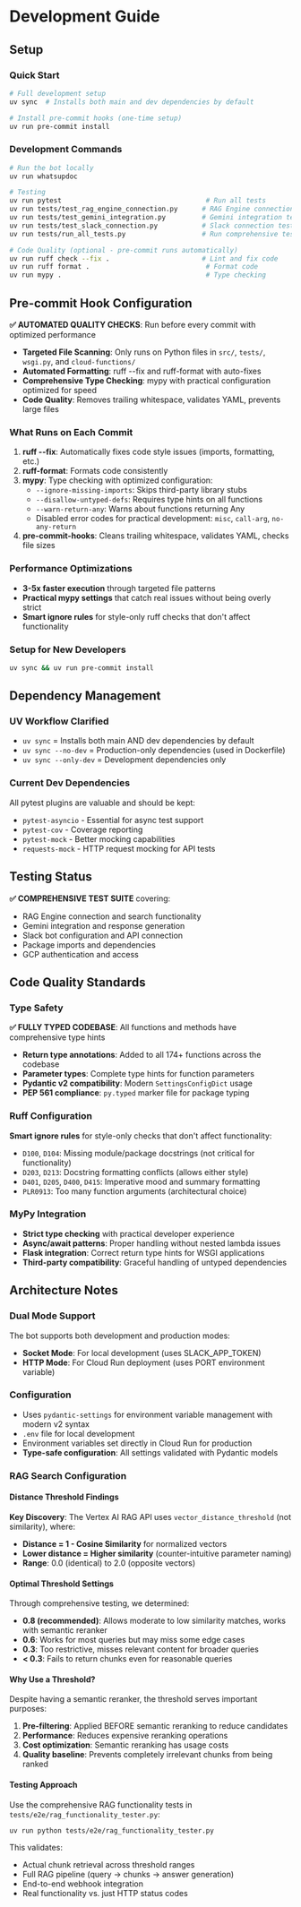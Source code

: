 # Development Guide

## Setup

### Quick Start
```bash
# Full development setup
uv sync  # Installs both main and dev dependencies by default

# Install pre-commit hooks (one-time setup)
uv run pre-commit install
```

### Development Commands
```bash
# Run the bot locally
uv run whatsupdoc

# Testing
uv run pytest                                    # Run all tests
uv run tests/test_rag_engine_connection.py      # RAG Engine connection test
uv run tests/test_gemini_integration.py         # Gemini integration test
uv run tests/test_slack_connection.py           # Slack connection test
uv run tests/run_all_tests.py                   # Run comprehensive test suite

# Code Quality (optional - pre-commit runs automatically)
uv run ruff check --fix .                       # Lint and fix code
uv run ruff format .                             # Format code
uv run mypy .                                    # Type checking
```

## Pre-commit Hook Configuration

**✅ AUTOMATED QUALITY CHECKS**: Run before every commit with optimized performance
- **Targeted File Scanning**: Only runs on Python files in `src/`, `tests/`, `wsgi.py`, and `cloud-functions/`
- **Automated Formatting**: ruff --fix and ruff-format with auto-fixes
- **Comprehensive Type Checking**: mypy with practical configuration optimized for speed
- **Code Quality**: Removes trailing whitespace, validates YAML, prevents large files

### What Runs on Each Commit
1. **ruff --fix**: Automatically fixes code style issues (imports, formatting, etc.)
2. **ruff-format**: Formats code consistently
3. **mypy**: Type checking with optimized configuration:
   - `--ignore-missing-imports`: Skips third-party library stubs
   - `--disallow-untyped-defs`: Requires type hints on all functions
   - `--warn-return-any`: Warns about functions returning Any
   - Disabled error codes for practical development: `misc`, `call-arg`, `no-any-return`
4. **pre-commit-hooks**: Cleans trailing whitespace, validates YAML, checks file sizes

### Performance Optimizations
- **3-5x faster execution** through targeted file patterns
- **Practical mypy settings** that catch real issues without being overly strict
- **Smart ignore rules** for style-only ruff checks that don't affect functionality

### Setup for New Developers
```bash
uv sync && uv run pre-commit install
```

## Dependency Management

### UV Workflow Clarified
- `uv sync` = Installs both main AND dev dependencies by default
- `uv sync --no-dev` = Production-only dependencies (used in Dockerfile)
- `uv sync --only-dev` = Development dependencies only

### Current Dev Dependencies
All pytest plugins are valuable and should be kept:
- `pytest-asyncio` - Essential for async test support
- `pytest-cov` - Coverage reporting
- `pytest-mock` - Better mocking capabilities
- `requests-mock` - HTTP request mocking for API tests

## Testing Status

**✅ COMPREHENSIVE TEST SUITE** covering:
- RAG Engine connection and search functionality
- Gemini integration and response generation
- Slack bot configuration and API connection
- Package imports and dependencies
- GCP authentication and access

## Code Quality Standards

### Type Safety
**✅ FULLY TYPED CODEBASE**: All functions and methods have comprehensive type hints
- **Return type annotations**: Added to all 174+ functions across the codebase
- **Parameter types**: Complete type hints for function parameters
- **Pydantic v2 compatibility**: Modern `SettingsConfigDict` usage
- **PEP 561 compliance**: `py.typed` marker file for package typing

### Ruff Configuration
**Smart ignore rules** for style-only checks that don't affect functionality:
- `D100`, `D104`: Missing module/package docstrings (not critical for functionality)
- `D203`, `D213`: Docstring formatting conflicts (allows either style)
- `D401`, `D205`, `D400`, `D415`: Imperative mood and summary formatting
- `PLR0913`: Too many function arguments (architectural choice)

### MyPy Integration
- **Strict type checking** with practical developer experience
- **Async/await patterns**: Proper handling without nested lambda issues
- **Flask integration**: Correct return type hints for WSGI applications
- **Third-party compatibility**: Graceful handling of untyped dependencies

## Architecture Notes

### Dual Mode Support
The bot supports both development and production modes:
- **Socket Mode**: For local development (uses SLACK_APP_TOKEN)
- **HTTP Mode**: For Cloud Run deployment (uses PORT environment variable)

### Configuration
- Uses `pydantic-settings` for environment variable management with modern v2 syntax
- `.env` file for local development
- Environment variables set directly in Cloud Run for production
- **Type-safe configuration**: All settings validated with Pydantic models

### RAG Search Configuration

#### Distance Threshold Findings
**Key Discovery**: The Vertex AI RAG API uses `vector_distance_threshold` (not similarity), where:
- **Distance = 1 - Cosine Similarity** for normalized vectors
- **Lower distance = Higher similarity** (counter-intuitive parameter naming)
- **Range**: 0.0 (identical) to 2.0 (opposite vectors)

#### Optimal Threshold Settings
Through comprehensive testing, we determined:
- **0.8 (recommended)**: Allows moderate to low similarity matches, works with semantic reranker
- **0.6**: Works for most queries but may miss some edge cases
- **0.3**: Too restrictive, misses relevant content for broader queries
- **< 0.3**: Fails to return chunks even for reasonable queries

#### Why Use a Threshold?
Despite having a semantic reranker, the threshold serves important purposes:
1. **Pre-filtering**: Applied BEFORE semantic reranking to reduce candidates
2. **Performance**: Reduces expensive reranking operations
3. **Cost optimization**: Semantic reranking has usage costs
4. **Quality baseline**: Prevents completely irrelevant chunks from being ranked

#### Testing Approach
Use the comprehensive RAG functionality tests in `tests/e2e/rag_functionality_tester.py`:
```bash
uv run python tests/e2e/rag_functionality_tester.py
```
This validates:
- Actual chunk retrieval across threshold ranges
- Full RAG pipeline (query → chunks → answer generation)
- End-to-end webhook integration
- Real functionality vs. just HTTP status codes
